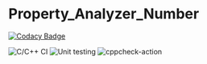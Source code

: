# Property_Analyzer_Number

[![Codacy Badge](https://api.codacy.com/project/badge/Grade/18e7aec979df4bb4a25a269fd72ada2f)](https://app.codacy.com/manual/99002496/Property_Analyzer_Number?utm_source=github.com&utm_medium=referral&utm_content=99002496/Property_Analyzer_Number&utm_campaign=Badge_Grade_Dashboard)

![C/C++ CI](https://github.com/99002496/Property_Analyzer_Number/workflows/C/C++%20CI/badge.svg)
![Unit testing](https://github.com/99002496/Property_Analyzer_Number/workflows/Unit%20testing/badge.svg)
![cppcheck-action](https://github.com/99002496/Property_Analyzer_Number/workflows/cppcheck-action/badge.svg)

